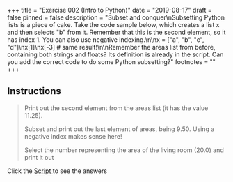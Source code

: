 +++
title = "Exercise 002 (Intro to Python)"
date = "2019-08-17"
draft = false
pinned = false
description = "Subset and conquer\nSubsetting Python lists is a piece of cake. Take the code sample below, which creates a list x and then selects \"b\" from it. Remember that this is the second element, so it has index 1. You can also use negative indexing.\n\nx = [\"a\", \"b\", \"c\", \"d\"]\nx[1]\nx[-3] # same result!\n\nRemember the areas list from before, containing both strings and floats? Its definition is already in the script. Can you add the correct code to do some Python subsetting?"
footnotes = ""
+++
## Instructions

> Print out the second element from the areas list (it has the value 11.25).
>
> Subset and print out the last element of areas, being 9.50. Using a negative index makes sense here!
>
> Select the number representing the area of the living room (20.0) and print it out

Click the [Script ](https://github.com/chiarabdy/IntroToPythonExercises/blob/master/scripts/Exercise002.py)to see the answers
